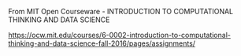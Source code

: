 From MIT Open Courseware - INTRODUCTION TO COMPUTATIONAL THINKING AND DATA SCIENCE

https://ocw.mit.edu/courses/6-0002-introduction-to-computational-thinking-and-data-science-fall-2016/pages/assignments/

